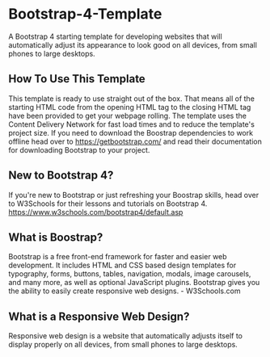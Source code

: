 # Bootstrap-4-Template
A Bootstrap 4 starting template for developing websites that will automatically adjust its appearance to look good on all devices, from small phones to large desktops. 

## How To Use This Template
This template is ready to use straight out of the box.  That means all of the starting HTML code from the opening HTML tag to the closing HTML tag have been provided to get your webpage rolling.  The template uses the Content Delivery Network for fast load times and to reduce the template's project size.  If you need to download the Boostrap dependencies to work offline head over to https://getbootstrap.com/ and read their documentation for downloading Bootstrap to your project.

## New to Bootstrap 4?
If you're new to Bootstrap or just refreshing your Boostrap skills, head over to W3Schools for their lessons and tutorials on Bootstrap 4.
https://www.w3schools.com/bootstrap4/default.asp

## What is Boostrap?
Bootstrap is a free front-end framework for faster and easier web development.  It includes HTML and CSS based design templates for typography, forms, buttons, tables, navigation, modals, image carousels, and many more, as well as optional JavaScript plugins.  Bootstrap gives you the ability to easily create responsive web designs.  - W3Schools.com

## What is a Responsive Web Design?
Responsive web design is a website that automatically adjusts itself to display properly on all devices, from small phones to large desktops.